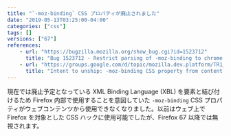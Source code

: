```yaml
---
title: "`-moz-binding` CSS プロパティが廃止されました"
date: "2019-05-13T03:25:00-04:00"
categories: ["css"]
tags: []
versions: ["67"]
references:
    - url: "https://bugzilla.mozilla.org/show_bug.cgi?id=1523712"
      title: "Bug 1523712 - Restrict parsing of -moz-binding to chrome and UA sheets."
    - url: "https://groups.google.com/d/topic/mozilla.dev.platform/TR1_24OldK8/discussion"
      title: "Intent to unship: -moz-binding CSS property from content."
---
```

現在では廃止予定となっている XML Binding Language (XBL) を要素と結び付けるため Firefox 内部で使用することを意図していた `-moz-binding` CSS プロパティがウェブコンテンツから使用できなくなりました。以前はウェブ上で Firefox を対象とした CSS ハックに使用可能でしたが、Firefox 67 以降では無視されます。
